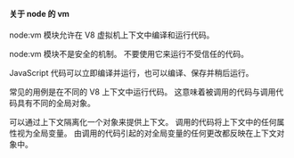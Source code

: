 #### 关于 node 的 vm

node:vm 模块允许在 V8 虚拟机上下文中编译和运行代码。

node:vm 模块不是安全的机制。 不要使用它来运行不受信任的代码。

JavaScript 代码可以立即编译并运行，也可以编译、保存并稍后运行。

常见的用例是在不同的 V8 上下文中运行代码。 这意味着被调用的代码与调用代码具有不同的全局对象。

可以通过上下文隔离化一个对象来提供上下文。 调用的代码将上下文中的任何属性视为全局变量。 由调用的代码引起的对全局变量的任何更改都反映在上下文对象中。

